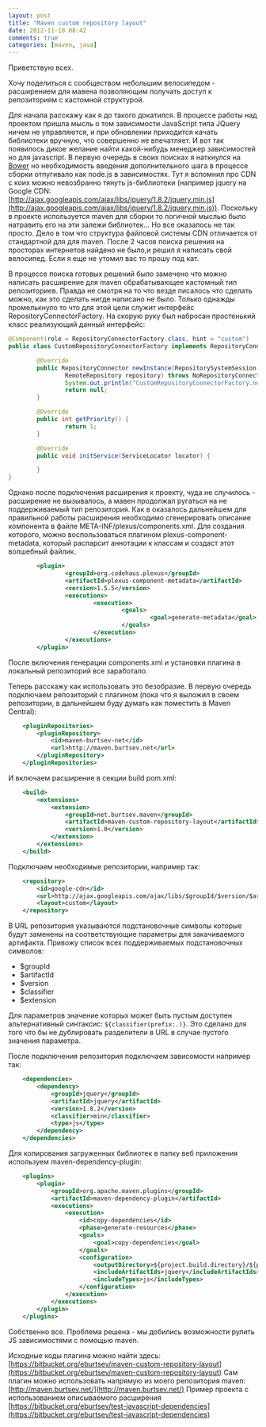 ```yaml
---
layout: post
title: "Maven custom repository layout"
date: 2012-11-10 08:42
comments: true
categories: [maven, java]
---
```


Приветствую всех.

Хочу поделиться с сообществом небольшим велосипедом - расширением для мавена позволяющим получать доступ к репозиториям с кастомной структурой.

Для начала расскажу как я до такого докатился. В процессе работы над проектом пришла мысль о том зависимости JavaScript типа JQuery ничем не управляются, и при обновлении приходится качать библиотеки вручную, что совершенно не впечатляет. И вот так появилось дикое желание найти какой-нибудь менеджер зависимостей но для javascript. В первую очередь в своих поисках я наткнулся на [Bower](http://twitter.github.com/bower/) но необходимость введения дополнительного шага в процессе сборки отпугивало как node.js в зависимостях. Тут я вспомнил про CDN с коих можно невозбранно тянуть js-библиотеки (например jquery на Google CDN: [http://ajax.googleapis.com/ajax/libs/jquery/1.8.2/jquery.min.js](http://ajax.googleapis.com/ajax/libs/jquery/1.8.2/jquery.min.js)). Поскольку в проекте используется maven для сборки то логичной мыслью было натравить его на эти залежи библиотек... Но все оказалось не так просто. Дело в том что структура файловой системы CDN отличается от стандартной для для maven. После 2 часов поиска решения на просторах интернетов найдено не было,и решил я написать свой велосипед. Если я еще не утомил вас то прошу под кат.

<!-- more -->

В процессе поиска готовых решений было замечено что можно написать расширение для maven обрабатывающее кастомный тип репозиториев. Правда не смотря на то что везде писалось что сделать можно, как это сделать нигде написано не было. Только однажды промелькнуло то что для этой цели служит интерфейс RepositoryConnectorFactory. На скорую руку был набросан простенький класс реализующий данный интерфейс:

``` java CustomRepositoryConnectorFactory.java
@Component(role = RepositoryConnectorFactory.class, hint = "custom")
public class CustomRepositoryConnectorFactory implements RepositoryConnectorFactory, Service {

        @Override
        public RepositoryConnector newInstance(RepositorySystemSession session,
                RemoteRepository repository) throws NoRepositoryConnectorException {
                System.out.println("CustomRepositoryConnectorFactory.newInstance()");
                return null;
        }

        @Override
        public int getPriority() {
                return 1;
        }

        @Override
        public void initService(ServiceLocator locator) {

        }
}
```

Однако после подключения расширения к проекту, чуда не случилось - расширение не вызывалось, а мавен продолжал ругаться на не поддерживаемый тип репозитория. Как в оказалось дальнейшем для правильной работы расширения необходимо сгенерировать описание компонента в файле META-INF/plexus/components.xml. Для создания которого, можно воспользоваться плагином plexus-component-metadata, который распарсит аннотации к классам и создаст этот волшебный файлик.
``` xml components.xml
        <plugin>
                <groupId>org.codehaus.plexus</groupId>
                <artifactId>plexus-component-metadata</artifactId>
                <version>1.5.5</version>
                <executions>
                        <execution>
                                <goals>
                                        <goal>generate-metadata</goal>
                                </goals>
                        </execution>
                </executions>
        </plugin>
```
После включения генерации components.xml и установки плагина в локальный репозиторий все заработало.

Теперь расскажу как использовать это безобразие. В первую очередь подключаем репозиторий с плагином (пока что я выложил в своем репозитории, в дальнейшем буду думать как поместить в Maven Central):
``` xml pom.xml
	<pluginRepositories>
		<pluginRepository>
			<id>maven-burtsev-net</id>
			<url>http://maven.burtsev.net</url>
		</pluginRepository>
	</pluginRepositories>
```

И включаем расширение в секции build pom.xml:
``` xml pom.xml
	<build>
		<extensions>
			<extension>
				<groupId>net.burtsev.maven</groupId>
				<artifactId>maven-custom-repository-layout</artifactId>
				<version>1.0</version>
			</extension>
		</extensions>
	</build>
```

Подключаем необходимые репозитории, например так:
``` xml pom.xml
	<repository>
		<id>google-cdn</id>
		<url>http://ajax.googleapis.com/ajax/libs/$groupId/$version/$artifactId${classifier(prefix:.)}.$extension</url>
		<layout>custom</layout>
	</repository>
```

В URL репозитория указываются подстановочные символы которые будут заменены на соответствующие параметры для закачиваемого артифакта. Привожу список всех поддерживаемых подстановочных символов: 

* $groupId
* $artifactId
* $version
* $classifier
* $extension

Для параметров значение которых может быть пустым доступен альтернативный синтаксис: ```${classifier(prefix:.)}```. Это сделано для того что бы не дублировать разделители в URL в случае пустого значения параметра.

После подключения репозитория подключаем зависомости например так:
``` xml pom.xml
	<dependencies>
		<dependency>
			<groupId>jquery</groupId>
			<artifactId>jquery</artifactId>
			<version>1.8.2</version>
			<classifier>min</classifier>
			<type>js</type>
		</dependency>
	</dependencies>
```

Для копирования загруженных библиотек в папку веб приложения используем maven-dependency-plugin:
``` xml pom.xml
	<plugins>
		<plugin>
			<groupId>org.apache.maven.plugins</groupId>
			<artifactId>maven-dependency-plugin</artifactId>
			<executions>
				<execution>
					<id>copy-dependencies</id>
					<phase>generate-resources</phase>
					<goals>
						<goal>copy-dependencies</goal>
					</goals>
					<configuration>
						<outputDirectory>${project.build.directory}/${project.build.finalName}/js</outputDirectory>
						<includeArtifactIds>jquery</includeArtifactIds>
						<includeTypes>js</includeTypes>
					</configuration>
				</execution>
			</executions>
		</plugin>
	</plugins>
```

Собственно все. Проблема решена - мы добились возможности рулить JS зависимостями с помощью maven.

Исходные коды плагина можно найти здесь: [https://bitbucket.org/eburtsev/maven-custom-repository-layout](https://bitbucket.org/eburtsev/maven-custom-repository-layout)
Сам плагин можно использовать напрямую из моего репозитория maven: [http://maven.burtsev.net/](http://maven.burtsev.net/)
Пример проекта с использованием описываемого расширения [https://bitbucket.org/eburtsev/test-javascript-dependencies](https://bitbucket.org/eburtsev/test-javascript-dependencies)


